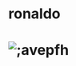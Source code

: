 # ronaldo
# ![;avepfh](https://s-media-cache-ak0.pinimg.com/originals/b5/3f/7f/b53f7fdad005e327e227ee05646c1508.jpg)
